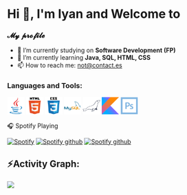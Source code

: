<html>
<head>
    
</head>

<body>
    <div class="container">
        <h1 align="left">Hi 👋, I'm Iyan and Welcome to</h1>
        <h3 align="left">𝓜𝔂 𝓹𝓻𝓸𝓯𝓲𝓵𝓮</h3>
        <ul>
            <li>🔭 I’m currently studying on <strong>Software Development (FP)</strong></li>
            <li>🌱 I’m currently learning <strong>Java, SQL, HTML, CSS</strong></li>
            <li>📫 How to reach me: <a href="mailto:not@contact.es">not@contact.es</a></li>
        </ul>
        <h3 align="left">Languages and Tools:</h3>
        <p align="left">
            <img src="https://raw.githubusercontent.com/teamedwardforever/Readme-Generator/71f25dd8b98329b168142a6b782a107b75eab178/svg/Skills/Languages/java-original.svg" alt="Java" width="40" height="40"/>
            <img src="https://raw.githubusercontent.com/teamedwardforever/Readme-Generator/71f25dd8b98329b168142a6b782a107b75eab178/svg/Skills/Frontend/html5-original-wordmark.svg" alt="HTML" width="40" height="40"/>
            <img src="https://raw.githubusercontent.com/teamedwardforever/Readme-Generator/71f25dd8b98329b168142a6b782a107b75eab178/svg/Skills/Frontend/css3-original-wordmark.svg" alt="Css" width="40" height="40"/>
            <img src="https://raw.githubusercontent.com/teamedwardforever/Readme-Generator/71f25dd8b98329b168142a6b782a107b75eab178/svg/Skills/Database/mysql-original-wordmark.svg" alt="Mysql" width="40" height="40"/>
            <img src="https://raw.githubusercontent.com/teamedwardforever/Readme-Generator/71f25dd8b98329b168142a6b782a107b75eab178/svg/Skills/Database/mariadb-icon.svg" alt="Mariadb" width="40" height="40"/>
            <img src="https://raw.githubusercontent.com/teamedwardforever/Readme-Generator/71f25dd8b98329b168142a6b782a107b75eab178/svg/Skills/Mobile/kotlinlang-icon.svg" alt="Kotlin" width="40" height="40"/>
            <img src="https://raw.githubusercontent.com/teamedwardforever/Readme-Generator/71f25dd8b98329b168142a6b782a107b75eab178/svg/Skills/Software/photoshop-line.svg" alt="Photoshop" width="40" height="40"/>
        </p>
       🎧 Spotify Playing

[![Spotify](https://spotify-now-playing-2-n0giou5kr-s4nchzzs-projects.vercel.app/api/spotify)](https://open.spotify.com/user/wl164cwvenatdwyw28fmhm2no)
[<img src="https://spotify-now-playing-2-n0giou5kr-s4nchzzs-projects.vercel.app/api/spotify" alt="Spotify github" width="350" />]()
[<img src="https://spotify-now-playing-kappa-one.vercel.app/api/spotify" alt="Spotify github" width="350" />]()
        <h2 align="left">⚡Activity Graph:</h2>
        <img align="center" src="https://github-readme-activity-graph.vercel.app/graph?username=S4nchzz&theme=react-dark"/>
    </div>
</body>
</html>
